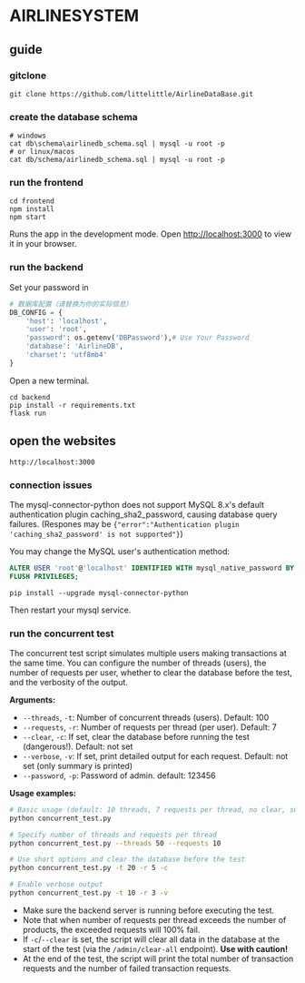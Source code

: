 # AIRLINESYSTEM

## guide

### gitclone

```terminal
git clone https://github.com/littelittle/AirlineDataBase.git
```

### create the database schema

```terminal
# windows
cat db\schema\airlinedb_schema.sql | mysql -u root -p 
# or linux/macos
cat db/schema/airlinedb_schema.sql | mysql -u root -p
```

### run the frontend

```terminal
cd frontend
npm install
npm start
```

Runs the app in the development mode.
Open [http://localhost:3000](http://localhost:3000) to view it in your browser.


### run the backend

Set your password in

```python
# 数据库配置（请替换为你的实际信息）
DB_CONFIG = {
    'host': 'localhost',
    'user': 'root',
    'password': os.getenv('DBPassword'),# Use Your Password
    'database': 'AirlineDB',
    'charset': 'utf8mb4'
}

```

Open a new terminal.

```terminal
cd backend
pip install -r requirements.txt
flask run
```

## open the websites

`http://localhost:3000` 

### connection issues

The mysql-connector-python does not support MySQL 8.x's default authentication plugin caching_sha2_password, causing database query failures. (Respones may be `{"error":"Authentication plugin 'caching_sha2_password' is not supported"}`)

You may change the MySQL user's authentication method:

```SQL
ALTER USER 'root'@'localhost' IDENTIFIED WITH mysql_native_password BY 'your_password';
FLUSH PRIVILEGES;
```

```terminal
pip install --upgrade mysql-connector-python
```

Then restart your mysql service.

### run the concurrent test

The concurrent test script simulates multiple users making transactions at the same time. You can configure the number of threads (users), the number of requests per user, whether to clear the database before the test, and the verbosity of the output.

**Arguments:**

- `--threads`, `-t`: Number of concurrent threads (users). Default: 100
- `--requests`, `-r`: Number of requests per thread (per user). Default: 7
- `--clear`, `-c`: If set, clear the database before running the test (dangerous!). Default: not set
- `--verbose`, `-v`: If set, print detailed output for each request. Default: not set (only summary is printed)
- `--password`, `-p`: Password of admin. default: 123456

**Usage examples:**

```bash
# Basic usage (default: 10 threads, 7 requests per thread, no clear, summary only)
python concurrent_test.py

# Specify number of threads and requests per thread
python concurrent_test.py --threads 50 --requests 10

# Use short options and clear the database before the test
python concurrent_test.py -t 20 -r 5 -c

# Enable verbose output
python concurrent_test.py -t 10 -r 3 -v
```

- Make sure the backend server is running before executing the test.
- Note that when number of requests per thread exceeds the number of products, the exceeded requests will 100% fail.
- If `-c`/`--clear` is set, the script will clear all data in the database at the start of the test (via the `/admin/clear-all` endpoint). **Use with caution!**
- At the end of the test, the script will print the total number of transaction requests and the number of failed transaction requests.
